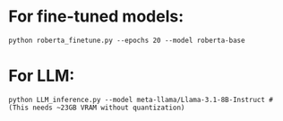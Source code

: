 # For fine-tuned models:
```
python roberta_finetune.py --epochs 20 --model roberta-base 
```

# For LLM:
```
python LLM_inference.py --model meta-llama/Llama-3.1-8B-Instruct # (This needs ~23GB VRAM without quantization)
```
